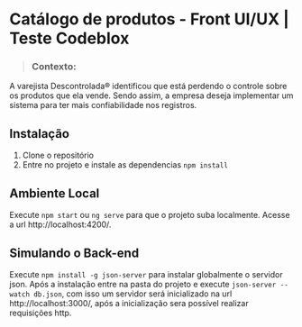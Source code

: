 # Catálogo de produtos - Front UI/UX | Teste Codeblox

>### Contexto:

A varejista Descontrolada® identificou que está perdendo o controle sobre os produtos que ela vende.
Sendo assim, a empresa deseja implementar um sistema para ter mais confiabilidade nos registros.

## Instalação

1. Clone o repositório 
2. Entre no projeto e instale as dependencias `npm install `

## Ambiente Local

Execute `npm start` ou `ng serve` para que o projeto suba localmente. Acesse a url http://localhost:4200/. 

## Simulando o Back-end


Execute `npm install -g json-server` para instalar globalmente o servidor json. Após a instalação entre na pasta do projeto e execute `json-server --watch db.json`, com isso um servidor será inicializado na url http://localhost:3000/, após a inicialização sera possível realizar requisições http.
